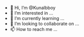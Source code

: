 - 👋 Hi, I’m @Kunalbboy
- 👀 I’m interested in ...
- 🌱 I’m currently learning ...
- 💞️ I’m looking to collaborate on ...
- 📫 How to reach me ...

<!---
Kunalbboy/Kunalbboy is a ✨ special ✨ repository because its `README.md` (this file) appears on your GitHub profile.
You can click the Preview link to take a look at your changes.
--->
